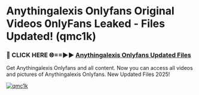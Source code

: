 # Anythingalexis Onlyfans Original Videos 0nlyFans Leaked - Files Updated! (qmc1k)

<h3>🔴 CLICK HERE 🌐==►► <a href="https://tinyurl.com/2jnfzry5" rel="nofollow">Anythingalexis Onlyfans Updated Files</a></h3>

Get Anythingalexis Onlyfans and all content. Now you can access all videos and pictures of Anythingalexis Onlyfans. New Updated Files 2025!

[![qmc1k](https://i.imgur.com/GyGTBgg.gif)](https://tinyurl.com/2jnfzry5)
